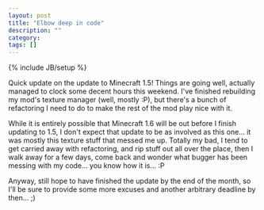 ```yaml
---
layout: post
title: "Elbow deep in code"
description: ""
category: 
tags: []
---
```

{% include JB/setup %}

Quick update on the update to Minecraft 1.5! Things are going well, actually managed to clock some decent hours this weekend. I've finished rebuilding my mod's texture manager (well, mostly :P), but there's a bunch of refactoring I need to do to make the rest of the mod play nice with it.

<!--more-->

While it is entirely possible that Minecraft 1.6 will be out before I finish updating to 1.5, I don't expect that update to be as involved as this one... it was mostly this texture stuff that messed me up. Totally my bad, I tend to get carried away with refactoring, and rip stuff out all over the place, then I walk away for a few days, come back and wonder what bugger has been messing with my code... you know how it is... :P

Anyway, still hope to have finished the update by the end of the month, so I'll be sure to provide some more excuses and another arbitrary deadline by then... ;)